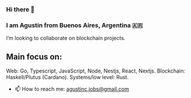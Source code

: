 ### Hi there 👋 
### I am Agustin from Buenos Aires, Argentina 🇦🇷 

I’m looking to collaborate on blockchain projects.

## Main focus on: 
Web: Go, Typescript, JavaScript, Node, Nestjs, React, Nextjs. 
Blockchain: Haskell/Plutus (Cardano). 
Systems/low level: Rust.

- 📫 How to reach me: agustinc.jobs@gmail.com


